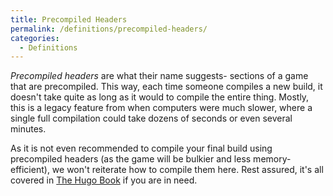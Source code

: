 ```yaml
---
title: Precompiled Headers
permalink: /definitions/precompiled-headers/
categories: 
  - Definitions
---
```


*Precompiled headers* are what their name suggests- sections of a game
that are precompiled. This way, each time someone compiles a new build,
it doesn't take quite as long as it would to compile the entire thing.
Mostly, this is a legacy feature from when computers were much slower,
where a single full compilation could take dozens of seconds or even
several minutes.

As it is not even recommended to compile your final build using
precompiled headers (as the game will be bulkier and less
memory-efficient), we won't reiterate how to compile them here. Rest
assured, it's all covered in [The Hugo Book](hugo/hugo-book/)
if you are in need.
